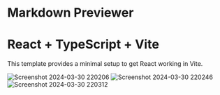 # Markdown Previewer
# React + TypeScript + Vite

This template provides a minimal setup to get React working in Vite.

![Screenshot 2024-03-30 220206](https://github.com/Annojoker/markdown_previewer/assets/113403100/825192ab-9185-45bc-9ed7-c8528d88e2f7)
![Screenshot 2024-03-30 220246](https://github.com/Annojoker/markdown_previewer/assets/113403100/194b0c03-2e03-4bfb-8622-f44d575df857)
![Screenshot 2024-03-30 220312](https://github.com/Annojoker/markdown_previewer/assets/113403100/3a11e297-cd4d-48db-a5b5-6d7375de6427)
